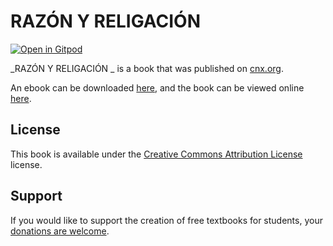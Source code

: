 # RAZÓN Y RELIGACIÓN 

[![Open in Gitpod](https://gitpod.io/button/open-in-gitpod.svg)](https://gitpod.io/from-referrer/)

_RAZÓN Y RELIGACIÓN _ is a book that was published on [cnx.org](https://cnx.org/).

An ebook can be downloaded [here](https://github.com/cnx-user-books/cnxbook-razon-y-religacion/releases/latest), and the book can be viewed online [here](https://github.com/cnx-user-books/cnxbook-razon-y-religacion/releases/latest).

## License
This book is available under the [Creative Commons Attribution License](./LICENSE) license.

## Support
If you would like to support the creation of free textbooks for students, your [donations are welcome](https://riceconnect.rice.edu/donation/support-openstax-banner).
